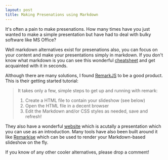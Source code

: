 ```yaml
---
layout: post
title: Making Presenations using Markdown
---
```


It's often a pain to make presenations. How many times have you just wanted to make a simple presentation but have had to deal with bulky software like MS Office? 

Well markdown alternatives exist for presenations also, you can focus on your content and make your presentations simply in markdown. 
If you don't know what markdown is you can see this wonderful [cheatsheet](https://github.com/adam-p/markdown-here/wiki/Markdown-Cheatsheet) and 
get acquainted with it in seconds.

Although there are many solutions, I found [RemarkJS](https://github.com/gnab/remark) to be a good product. This is their getting started tutorial:

>It takes only a few, simple steps to get up and running with remark:
>  1. Create a HTML file to contain your slideshow (see below)
>  2.  Open the HTML file in a decent browser
>  3. Edit the Markdown and/or CSS styles as needed, save and refresh!

They also have a wonderful [website](http://remarkjs.com/) which is acutally a presentation which you can use as an introduction.
Many tools have also been built around it like [Remarkise](https://gnab.github.io/remark/remarkise) which can be used to render your Markdown-based slideshow on the fly.

If you know of any other cooler alternatives, please drop a comment!
